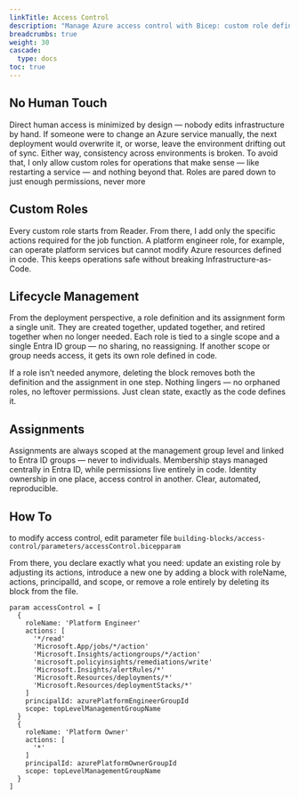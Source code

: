 ```yaml
---
linkTitle: Access Control
description: "Manage Azure access control with Bicep: custom role definitions and assignments tied to Entra ID groups, lifecycle-managed in code for clean, automated RBAC"
breadcrumbs: true
weight: 30
cascade:
  type: docs
toc: true
---
```


## No Human Touch

Direct human access is minimized by design — nobody edits infrastructure by hand. If someone were to change an Azure service manually, the next deployment would overwrite it, or worse, leave the environment drifting out of sync. Either way, consistency across environments is broken. To avoid that, I only allow custom roles for operations that make sense — like restarting a service — and nothing beyond that. Roles are pared down to just enough permissions, never more

## Custom Roles

Every custom role starts from Reader. From there, I add only the specific actions required for the job function. A platform engineer role, for example, can operate platform services but cannot modify Azure resources defined in code. This keeps operations safe without breaking Infrastructure-as-Code.

## Lifecycle Management

From the deployment perspective, a role definition and its assignment form a single unit. They are created together, updated together, and retired together when no longer needed. Each role is tied to a single scope and a single Entra ID group — no sharing, no reassigning. If another scope or group needs access, it gets its own role defined in code.

If a role isn’t needed anymore, deleting the block removes both the definition and the assignment in one step. Nothing lingers — no orphaned roles, no leftover permissions. Just clean state, exactly as the code defines it.

## Assignments

Assignments are always scoped at the management group level and linked to Entra ID groups — never to individuals. Membership stays managed centrally in Entra ID, while permissions live entirely in code. Identity ownership in one place, access control in another. Clear, automated, reproducible.

## How To 

to modify access control, edit parameter file `building-blocks/access-control/parameters/accessControl.bicepparam`

From there, you declare exactly what you need: update an existing role by adjusting its actions, introduce a new one by adding a block with roleName, actions, principalId, and scope, or remove a role entirely by deleting its block from the file.

```bicep
param accessControl = [
  {
    roleName: 'Platform Engineer'
    actions: [
      '*/read'
      'Microsoft.App/jobs/*/action'
      'Microsoft.Insights/actiongroups/*/action'
      'microsoft.policyinsights/remediations/write'
      'Microsoft.Insights/alertRules/*'
      'Microsoft.Resources/deployments/*'
      'Microsoft.Resources/deploymentStacks/*'
    ]
    principalId: azurePlatformEngineerGroupId
    scope: topLevelManagementGroupName
  }
  {
    roleName: 'Platform Owner' 
    actions: [
      '*'
    ]
    principalId: azurePlatformOwnerGroupId
    scope: topLevelManagementGroupName
  }
]
```

